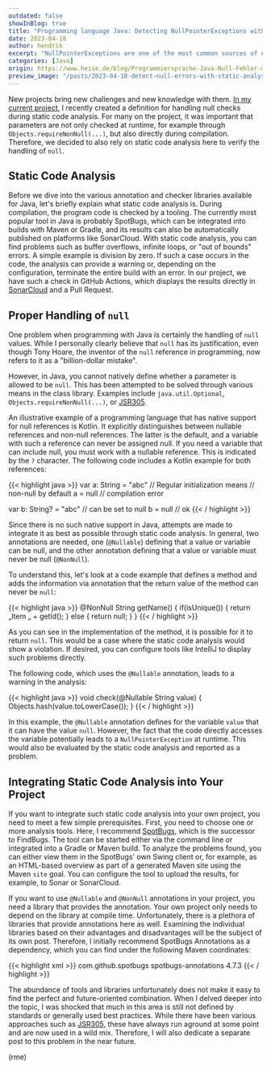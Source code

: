 ```yaml
---
outdated: false
showInBlog: true
title: "Programming language Java: Detecting NullPointerExceptions with Static Code Analysis"
date: 2023-04-18
author: hendrik
excerpt: "NullPointerExceptions are one of the most common sources of errors in Java. However, these errors can be significantly minimized through static code analysis."
categories: [Java]
origin: https://www.heise.de/blog/Programmiersprache-Java-Null-Fehler-mit-statischer-Analyse-aufspueren-7351944.html
preview_image: "/posts/2023-04-18-detect-null-errors-with-static-analysis/preview.jpg"
---
```


New projects bring new challenges and new knowledge with them. [In my current project](https://github.com/hashgraph/hedera-services), I recently created a definition for handling null checks during static code analysis. For many on the project, it was important that parameters are not only checked at runtime, for example through `Objects.requireNonNull(...)`, but also directly during compilation. Therefore, we decided to also rely on static code analysis here to verify the handling of `null`.

## Static Code Analysis

Before we dive into the various annotation and checker libraries available for Java, let's briefly explain what static code analysis is. During compilation, the program code is checked by a tooling. The currently most popular tool in Java is probably SpotBugs, which can be integrated into builds with Maven or Gradle, and its results can also be automatically published on platforms like SonarCloud. With static code analysis, you can find problems such as buffer overflows, infinite loops, or "out of bounds" errors. A simple example is division by zero. If such a case occurs in the code, the analysis can provide a warning or, depending on the configuration, terminate the entire build with an error. In our project, we have such a check in GitHub Actions, which displays the results directly in [SonarCloud](https://sonarcloud.io/project/overview?id=com.hedera.hashgraph%3Ahedera-services) and a Pull Request.

## Proper Handling of `null`

One problem when programming with Java is certainly the handling of `null` values. While I personally clearly believe that `null` has its justification, even though Tony Hoare, the inventor of the `null` reference in programming, now refers to it as a "billion-dollar mistake".

However, in Java, you cannot natively define whether a parameter is allowed to be `null`. This has been attempted to be solved through various means in the class library. Examples include `java.util.Optional`, `Objects.requireNonNull(...)`, or [JSR305](https://jcp.org/en/jsr/detail?id=305).

An illustrative example of a programming language that has native support for null references is Kotlin. It explicitly distinguishes between nullable references and non-null references. The latter is the default, and a variable with such a reference can never be assigned null. If you need a variable that can include null, you must work with a nullable reference. This is indicated by the `?` character. The following code includes a Kotlin example for both references:

{{< highlight java >}}
var a: String = "abc" // Regular initialization means
                      // non-null by default
a = null // compilation error

var b: String? = "abc" // can be set to null
b = null // ok
{{< / highlight >}}

Since there is no such native support in Java, attempts are made to integrate it as best as possible through static code analysis. In general, two annotations are needed, one (`@Nullable`) defining that a value or variable can be null, and the other annotation defining that a value or variable must never be null (`@NonNull`).

To understand this, let's look at a code example that defines a method and adds the information via annotation that the return value of the method can never be `null`:

{{< highlight java >}}
@NonNull String getName() {
    if(isUnique()) {
        return „Item „ + getId();
    } else {
        return null;
    }
}
{{< / highlight >}}

As you can see in the implementation of the method, it is possible for it to return `null`. This would be a case where the static code analysis would show a violation. If desired, you can configure tools like IntelliJ to display such problems directly.

The following code, which uses the `@Nullable` annotation, leads to a warning in the analysis:

{{< highlight java >}}
void check(@Nullable String value) {
    Objects.hash(value.toLowerCase());
}
{{< / highlight >}}

In this example, the `@Nullable` annotation defines for the variable `value` that it can have the value `null`. However, the fact that the code directly accesses the variable potentially leads to a `NullPointerException` at runtime. This would also be evaluated by the static code analysis and reported as a problem.

## Integrating Static Code Analysis into Your Project

If you want to integrate such static code analysis into your own project, you need to meet a few simple prerequisites. First, you need to choose one or more analysis tools. Here, I recommend [SpotBugs](https://spotbugs.github.io/), which is the successor to FindBugs. The tool can be started either via the command line or integrated into a Gradle or Maven build. To analyze the problems found, you can either view them in the SpotBugs' own Swing client or, for example, as an HTML-based overview as part of a generated Maven site using the Maven `site` goal. You can configure the tool to upload the results, for example, to Sonar or SonarCloud.

If you want to use `@Nullable` and `@NonNull` annotations in your project, you need a library that provides the annotation. Your own project only needs to depend on the library at compile time. Unfortunately, there is a plethora of libraries that provide annotations here as well. Examining the individual libraries based on their advantages and disadvantages will be the subject of its own post. Therefore, I initially recommend SpotBugs Annotations as a dependency, which you can find under the following Maven coordinates:

{{< highlight xml >}}
<dependency>
    <groupId>com.github.spotbugs</groupId>
    <artifactId>spotbugs-annotations</artifactId>
    <version>4.7.3</version>
</dependency>
{{< / highlight >}}

The abundance of tools and libraries unfortunately does not make it easy to find the perfect and future-oriented combination. When I delved deeper into the topic, I was shocked that much in this area is still not defined by standards or generally used best practices. While there have been various approaches such as [JSR305](https://jcp.org/en/jsr/detail?id=305), these have always run aground at some point and are now used in a wild mix. Therefore, I will also dedicate a separate post to this problem in the near future.

(rme)